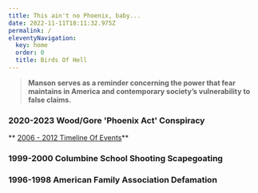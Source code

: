 ```yaml
---
title: This ain't no Phoenix, baby...
date: 2022-11-11T18:11:32.975Z
permalink: /
eleventyNavigation:
  key: home
  order: 0
  title: Birds Of Hell
---
```

> **Manson serves as a reminder concerning the power that fear maintains in America and contemporary society’s vulnerability to false claims.**

### 2020-2023 Wood/Gore 'Phoenix Act' Conspiracy

** [2006 - 2012 Timeline Of Events](/timeline/index.html)**

### 1999-2000 Columbine School Shooting Scapegoating 

### 1996-1998 American Family Association Defamation